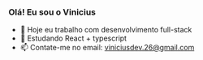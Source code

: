 ### Olá! Eu sou o Vinicius


- 🔭 Hoje eu trabalho com desenvolvimento full-stack
- 🌱 Estudando React + typescript
- 📫 Contate-me no email: viniciusdev.26@gmail.com
